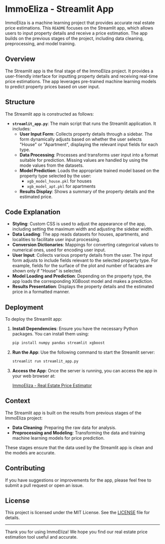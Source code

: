 # ImmoEliza - Streamlit App

ImmoEliza is a machine learning project that provides accurate real estate price estimations. This `README` focuses on the Streamlit app, which allows users to input property details and receive a price estimation. The app builds on the previous stages of the project, including data cleaning, preprocessing, and model training.

## Overview

The Streamlit app is the final stage of the ImmoEliza project. It provides a user-friendly interface for inputting property details and receiving real-time price estimations. The app leverages pre-trained machine learning models to predict property prices based on user input.

## Structure

The Streamlit app is constructed as follows:

- **`streamlit_app.py`**: The main script that runs the Streamlit application. It includes:
  - **User Input Form**: Collects property details through a sidebar. The form dynamically adjusts based on whether the user selects "House" or "Apartment", displaying the relevant input fields for each type.
  - **Data Processing**: Processes and transforms user input into a format suitable for prediction. Missing values are handled by using the mode values from the datasets.
  - **Model Prediction**: Loads the appropriate trained model based on the property type selected by the user:
    - `xgb_model_house.pkl` for houses
    - `xgb_model_apt.pkl` for apartments
  - **Results Display**: Shows a summary of the property details and the estimated price.

## Code Explanation

- **Styling**: Custom CSS is used to adjust the appearance of the app, including setting the maximum width and adjusting the sidebar width.
- **Data Loading**: The app reads datasets for houses, apartments, and localities to facilitate user input processing.
- **Conversion Dictionaries**: Mappings for converting categorical values to numerical ones, used for encoding user input.
- **User Input**: Collects various property details from the user. The input form adjusts to include fields relevant to the selected property type. For example, fields for the surface of the plot and number of facades are shown only if "House" is selected.
- **Model Loading and Prediction**: Depending on the property type, the app loads the corresponding XGBoost model and makes a prediction.
- **Results Presentation**: Displays the property details and the estimated price in a formatted manner.
## Deployment

To deploy the Streamlit app:

1. **Install Dependencies**: Ensure you have the necessary Python packages. You can install them using:

    ```bash
    pip install numpy pandas streamlit xgboost
    ```

2. **Run the App**: Use the following command to start the Streamlit server:

    ```bash
    streamlit run streamlit_app.py
    ```

3. **Access the App**: Once the server is running, you can access the app in your web browser at:

    [ImmoEliza - Real Estate Price Estimator](https://immo-eliza-belgium.streamlit.app/)

## Context

The Streamlit app is built on the results from previous stages of the ImmoEliza project:

- **Data Cleaning**: Preparing the raw data for analysis.
- **Preprocessing and Modeling**: Transforming the data and training machine learning models for price prediction.

These stages ensure that the data used by the Streamlit app is clean and the models are accurate.

## Contributing

If you have suggestions or improvements for the app, please feel free to submit a pull request or open an issue.

## License

This project is licensed under the MIT License. See the [LICENSE](LICENSE) file for details.

---

Thank you for using ImmoEliza! We hope you find our real estate price estimation tool useful and accurate.
